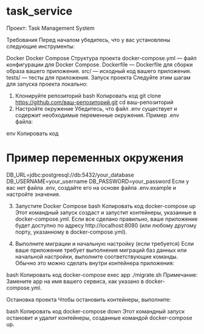 # task_service

Проект: Task Management System

Требования
Перед началом убедитесь, что у вас установлены следующие инструменты:

Docker
Docker Compose
Структура проекта
docker-compose.yml — файл конфигурации для Docker Compose.
Dockerfile — Dockerfile для сборки образа вашего приложения.
src/ — исходный код вашего приложения.
tests/ — тесты для приложения.
Запуск проекта
Следуйте этим шагам для запуска проекта локально:

1. Клонируйте репозиторий
bash
Копировать код
git clone https://github.com/ваш-репозиторий.git
cd ваш-репозиторий
2. Настройте окружение
Убедитесь, что файл .env существует и содержит необходимые переменные окружения. Пример .env файла:

env
Копировать код
# Пример переменных окружения
DB_URL=jdbc:postgresql://db:5432/your_database
DB_USERNAME=your_username
DB_PASSWORD=your_password
Если у вас нет файла .env, создайте его на основе файла .env.example и настройте значения.

3. Запустите Docker Compose
bash
Копировать код
docker-compose up
Этот командный запуск создаст и запустит контейнеры, указанные в docker-compose.yml. Если все сделано правильно, ваше приложение будет доступно по адресу http://localhost:8080 (или любому другому порту, указанному в docker-compose.yml).

4. Выполните миграции и начальную настройку (если требуется)
Если ваше приложение требует выполнения миграций баз данных или начальной настройки, выполните соответствующие команды. Обычно это можно сделать внутри контейнера приложения:

bash
Копировать код
docker-compose exec app ./migrate.sh
Примечание: Замените app на имя вашего сервиса, как указано в docker-compose.yml.

Остановка проекта
Чтобы остановить контейнеры, выполните:

bash
Копировать код
docker-compose down
Этот командный запуск остановит и удалит контейнеры, созданные командой docker-compose up.
